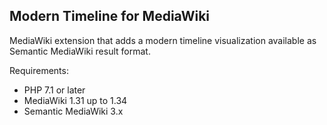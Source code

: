 ## Modern Timeline for MediaWiki

MediaWiki extension that adds a modern timeline visualization available as Semantic MediaWiki result format.

Requirements:

* PHP 7.1 or later
* MediaWiki 1.31 up to 1.34
* Semantic MediaWiki 3.x
